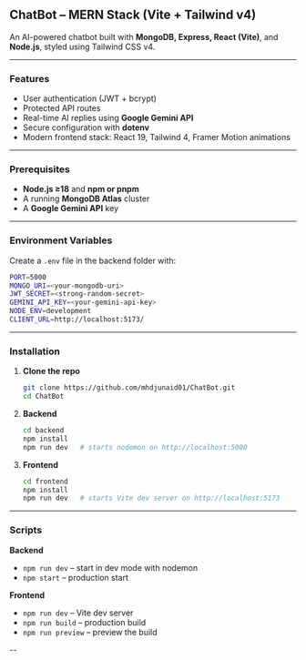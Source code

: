 ## ChatBot – MERN Stack (Vite + Tailwind v4)

An AI-powered chatbot built with **MongoDB, Express, React (Vite)**, and **Node.js**, styled using Tailwind CSS v4.

---

###  Features

* User authentication (JWT + bcrypt)
* Protected API routes
* Real-time AI replies using **Google Gemini API**
* Secure configuration with **dotenv**
* Modern frontend stack: React 19, Tailwind 4, Framer Motion animations

---

###  Prerequisites

* **Node.js ≥18** and **npm or pnpm**
* A running **MongoDB Atlas** cluster
* A **Google Gemini API** key

---

###  Environment Variables

Create a `.env` file in the backend folder with:

```bash
PORT=5000
MONGO_URI=<your-mongodb-uri>
JWT_SECRET=<strong-random-secret>
GEMINI_API_KEY=<your-gemini-api-key>
NODE_ENV=development
CLIENT_URL=http://localhost:5173/
```

---

###  Installation

1. **Clone the repo**

   ```bash
   git clone https://github.com/mhdjunaid01/ChatBot.git
   cd ChatBot
   ```

2. **Backend**

   ```bash
   cd backend
   npm install
   npm run dev   # starts nodemon on http://localhost:5000
   ```

3. **Frontend**

   ```bash
   cd frontend
   npm install
   npm run dev   # starts Vite dev server on http://localhost:5173
   ```

---

###  Scripts

**Backend**

* `npm run dev` – start in dev mode with nodemon
* `npm start` – production start

**Frontend**

* `npm run dev` – Vite dev server
* `npm run build` – production build
* `npm run preview` – preview the build

--
